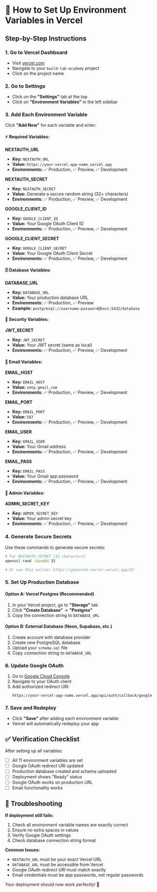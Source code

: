# 🚀 How to Set Up Environment Variables in Vercel

## Step-by-Step Instructions

### 1. Go to Vercel Dashboard
- Visit [vercel.com](https://vercel.com)
- Navigate to your `build-lab-academy` project
- Click on the project name

### 2. Go to Settings
- Click on the **"Settings"** tab at the top
- Click on **"Environment Variables"** in the left sidebar

### 3. Add Each Environment Variable

Click **"Add New"** for each variable and enter:

#### ⚡ Required Variables:

**NEXTAUTH_URL**
- **Key:** `NEXTAUTH_URL`
- **Value:** `https://your-vercel-app-name.vercel.app`
- **Environments:** ✅ Production, ✅ Preview, ✅ Development

**NEXTAUTH_SECRET**
- **Key:** `NEXTAUTH_SECRET`
- **Value:** Generate a secure random string (32+ characters)
- **Environments:** ✅ Production, ✅ Preview, ✅ Development

**GOOGLE_CLIENT_ID**
- **Key:** `GOOGLE_CLIENT_ID`
- **Value:** Your Google OAuth Client ID
- **Environments:** ✅ Production, ✅ Preview, ✅ Development

**GOOGLE_CLIENT_SECRET**
- **Key:** `GOOGLE_CLIENT_SECRET`
- **Value:** Your Google OAuth Client Secret
- **Environments:** ✅ Production, ✅ Preview, ✅ Development

#### 🗄️ Database Variables:

**DATABASE_URL**
- **Key:** `DATABASE_URL`
- **Value:** Your production database URL
- **Environments:** ✅ Production, ✅ Preview
- **Example:** `postgresql://username:password@host:5432/database`

#### 🔐 Security Variables:

**JWT_SECRET**
- **Key:** `JWT_SECRET`
- **Value:** Your JWT secret (same as local)
- **Environments:** ✅ Production, ✅ Preview, ✅ Development

#### 📧 Email Variables:

**EMAIL_HOST**
- **Key:** `EMAIL_HOST`
- **Value:** `smtp.gmail.com`
- **Environments:** ✅ Production, ✅ Preview, ✅ Development

**EMAIL_PORT**
- **Key:** `EMAIL_PORT`
- **Value:** `587`
- **Environments:** ✅ Production, ✅ Preview, ✅ Development

**EMAIL_USER**
- **Key:** `EMAIL_USER`
- **Value:** Your Gmail address
- **Environments:** ✅ Production, ✅ Preview, ✅ Development

**EMAIL_PASS**
- **Key:** `EMAIL_PASS`
- **Value:** Your Gmail app password
- **Environments:** ✅ Production, ✅ Preview, ✅ Development

#### 🔧 Admin Variables:

**ADMIN_SECRET_KEY**
- **Key:** `ADMIN_SECRET_KEY`
- **Value:** Your admin secret key
- **Environments:** ✅ Production, ✅ Preview, ✅ Development

### 4. Generate Secure Secrets

Use these commands to generate secure secrets:

```bash
# For NEXTAUTH_SECRET (32 characters)
openssl rand -base64 32

# Or use this online: https://generate-secret.vercel.app/32
```

### 5. Set Up Production Database

#### Option A: Vercel Postgres (Recommended)
1. In your Vercel project, go to **"Storage"** tab
2. Click **"Create Database"** → **"Postgres"**
3. Copy the connection string to `DATABASE_URL`

#### Option B: External Database (Neon, Supabase, etc.)
1. Create account with database provider
2. Create new PostgreSQL database
3. Upload your `schema.sql` file
4. Copy connection string to `DATABASE_URL`

### 6. Update Google OAuth
1. Go to [Google Cloud Console](https://console.cloud.google.com/)
2. Navigate to your OAuth client
3. Add authorized redirect URI:
   ```
   https://your-vercel-app-name.vercel.app/api/auth/callback/google
   ```

### 7. Save and Redeploy
- Click **"Save"** after adding each environment variable
- Vercel will automatically redeploy your app

## ✅ Verification Checklist

After setting up all variables:

- [ ] All 11 environment variables are set
- [ ] Google OAuth redirect URI updated
- [ ] Production database created and schema uploaded
- [ ] Deployment shows "Ready" status
- [ ] Google OAuth works on production URL
- [ ] Email functionality works

## 🔧 Troubleshooting

**If deployment still fails:**
1. Check all environment variable names are exactly correct
2. Ensure no extra spaces in values
3. Verify Google OAuth settings
4. Check database connection string format

**Common Issues:**
- `NEXTAUTH_URL` must be your exact Vercel URL
- `DATABASE_URL` must be accessible from Vercel
- Google OAuth redirect URI must match exactly
- Email credentials must be app passwords, not regular passwords

Your deployment should now work perfectly! 🎉
